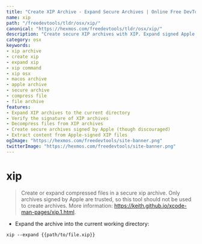```yaml
---
title: "Create XIP Archive - Expand Secure Archives | Online Free DevTools by Hexmos"
name: xip
path: "/freedevtools/tldr/osx/xip/"
canonical: "https://hexmos.com/freedevtools/tldr/osx/xip/"
description: "Create secure XIP archives with XIP. Expand signed Apple archives with confidence on macOS. Free online tool, no registration required."
category: osx
keywords:
- xip archive
- create xip
- expand xip
- xip command
- xip osx
- macos archive
- apple archive
- secure archive
- compress file
- file archive
features:
- Expand XIP archives to the current directory
- Verify the signature of XIP archives
- Decompress files from XIP archives
- Create secure archives signed by Apple (though discouraged)
- Extract content from Apple-signed XIP files
ogImage: "https://hexmos.com/freedevtools/site-banner.png"
twitterImage: "https://hexmos.com/freedevtools/site-banner.png"
---
```


# xip

> Create or expand compressed files in a secure xip archive.
> Only archives signed by Apple are trusted, so this tool should not be used to create archives.
> More information: <https://keith.github.io/xcode-man-pages/xip.1.html>.

- Expand the archive into the current working directory:

`xip --expand {{path/to/file.xip}}`
